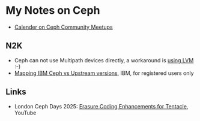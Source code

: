 # My Notes on Ceph

- [Calender on Ceph Community Meetups](https://ceph.io/en/community/meetups/)

## N2K
- Ceph can not use Multipath devices directly, a workaround is [using LVM](./OSD-on-LVM.md) :-)
- [Mapping IBM Ceph vs Upstream versions](https://www.ibm.com/support/pages/node/6963049?myns=swgother&mynp=OCSSEG27&mync=E&cm_sp=swgother-_-OCSSEG27-_-E), IBM, for registered users only

## Links
- London Ceph Days 2025: [Erasure Coding Enhancements for Tentacle](https://www.youtube.com/watch?v=WH6dFrhllyo), YouTube
